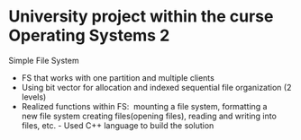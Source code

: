 # University project within the curse Operating Systems 2 

Simple File System
- FS that works with one partition and multiple clients
- Using bit vector for allocation and indexed sequential file organization (2 levels)
- Realized functions within FS:  mounting a file system, formatting a new file system creating files(opening files), reading and writing into files,  etc.
- Used C++ language to build the solution
